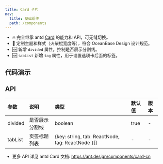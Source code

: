 ```yaml
---
title: Card 卡片
nav:
  title: 基础组件
  path: /components
---
```


- 🔥 完全继承 antd [Card](https://ant.design/components/card-cn) 的能力和 API，可无缝切换。
- 💄 定制主题和样式（火柴棍宽度等），符合 OceanBase Design 设计规范。
- 🆕 新增 `divided` 属性，控制是否展示分割线。
- 🆕 `tabList` 新增 `tag` 属性，用于设置选项卡后面的标签。

## 代码演示

<code src="./demo/basic.tsx" title="典型卡片" description="包含标题、内容、操作区域。"></code>

<code src="./demo/no-divider.tsx" title="无分割线" description="去掉卡片头部和内容区的分割线。"></code>

<code src="./demo/tabs.tsx" title="带页签的卡片" description="页签可设置选项卡后面的标签。"></code>

## API

| 参数    | 说明           | 类型                                             | 默认值 | 版本 |
| :------ | :------------- | :----------------------------------------------- | :----- | :--- |
| divided | 是否展示分割线 | boolean                                          | true   | -    |
| tabList | 页签标题列表   | {key: string, tab: ReactNode, tag: ReactNode }[] | -      | -    |

- 更多 API 详见 antd Card 文档: https://ant.design/components/card-cn

